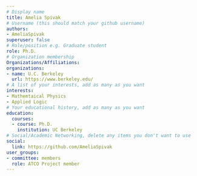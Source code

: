 ```yaml
---
# Display name
title: Amelia Spivak
# Username (this should match your github username)
authors:
- AmeliaSpivak
superuser: false
# Role/position e.g. Graduate student
role: Ph.D.
# Organization membership
Organizations/Affiliations:
organizations:
- name: U.C. Berkeley
  url: https://www.berkeley.edu/
# A list of your interests, add as many as you want
interests:
- Mathemtaical Physics
- Applied Logic
# Your educational history, add as many as you want
education:
  courses:
  - course: Ph.D.
    institution: UC Berkeley
# Social/Academic Networking, delete any items you don't want to use
social:
  link: https://github.com/AmeliaSpivak
user_groups:
- committee: members
  role: ATCO Project member
---
```

